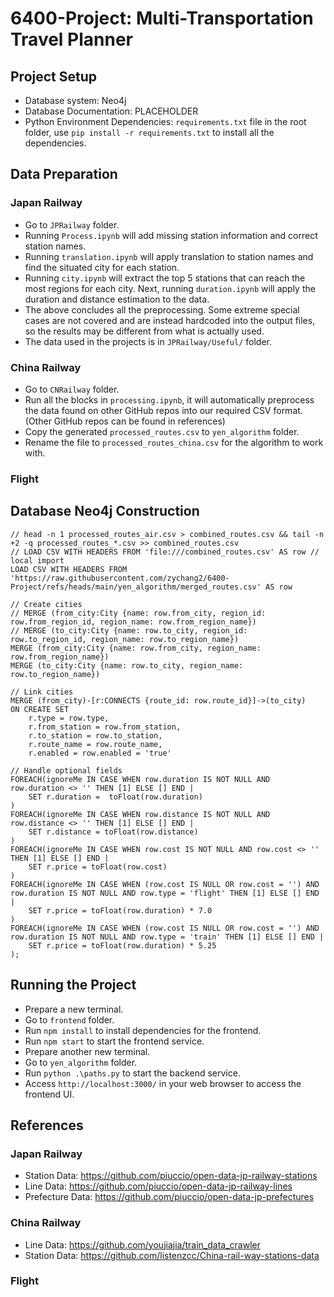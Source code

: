 # 6400-Project: Multi-Transportation Travel Planner

## Project Setup
 - Database system: Neo4j
 - Database Documentation: PLACEHOLDER
 - Python Environment Dependencies: `requirements.txt` file in the root folder, use `pip install -r requirements.txt` to install all the dependencies.

## Data Preparation

### Japan Railway
 - Go to `JPRailway` folder.
 - Running `Process.ipynb` will add missing station information and correct station names.
 - Running `translation.ipynb` will apply translation to station names and find the situated city for each station.
 - Running `city.ipynb` will extract the top 5 stations that can reach the most regions for each city. Next, running `duration.ipynb` will apply the duration and distance estimation to the data.
 - The above concludes all the preprocessing. Some extreme special cases are not covered and are instead hardcoded into the output files, so the results may be different from what is actually used.
 - The data used in the projects is in `JPRailway/Useful/` folder.
### China Railway
 - Go to `CNRailway` folder.
 - Run all the blocks in `processing.ipynb`, it will automatically preprocess the data found on other GitHub repos into our required CSV format. (Other GitHub repos can be found in references)
 - Copy the generated `processed_routes.csv` to `yen_algorithm` folder.
 - Rename the file to `processed_routes_china.csv` for the algorithm to work with.

### Flight

## Database Neo4j Construction
~~~
// head -n 1 processed_routes_air.csv > combined_routes.csv && tail -n +2 -q processed_routes_*.csv >> combined_routes.csv
// LOAD CSV WITH HEADERS FROM 'file:///combined_routes.csv' AS row // local import
LOAD CSV WITH HEADERS FROM 'https://raw.githubusercontent.com/zychang2/6400-Project/refs/heads/main/yen_algorithm/merged_routes.csv' AS row

// Create cities
// MERGE (from_city:City {name: row.from_city, region_id: row.from_region_id, region_name: row.from_region_name})
// MERGE (to_city:City {name: row.to_city, region_id: row.to_region_id, region_name: row.to_region_name})
MERGE (from_city:City {name: row.from_city, region_name: row.from_region_name})
MERGE (to_city:City {name: row.to_city, region_name: row.to_region_name})

// Link cities
MERGE (from_city)-[r:CONNECTS {route_id: row.route_id}]->(to_city)
ON CREATE SET 
    r.type = row.type,
    r.from_station = row.from_station,
    r.to_station = row.to_station,
    r.route_name = row.route_name,
    r.enabled = row.enabled = 'true'

// Handle optional fields
FOREACH(ignoreMe IN CASE WHEN row.duration IS NOT NULL AND row.duration <> '' THEN [1] ELSE [] END |
    SET r.duration =  toFloat(row.duration)
)
FOREACH(ignoreMe IN CASE WHEN row.distance IS NOT NULL AND row.distance <> '' THEN [1] ELSE [] END |
    SET r.distance = toFloat(row.distance)
)
FOREACH(ignoreMe IN CASE WHEN row.cost IS NOT NULL AND row.cost <> '' THEN [1] ELSE [] END |
    SET r.price = toFloat(row.cost)
)
FOREACH(ignoreMe IN CASE WHEN (row.cost IS NULL OR row.cost = '') AND row.duration IS NOT NULL AND row.type = 'flight' THEN [1] ELSE [] END |
    SET r.price = toFloat(row.duration) * 7.0
)
FOREACH(ignoreMe IN CASE WHEN (row.cost IS NULL OR row.cost = '') AND row.duration IS NOT NULL AND row.type = 'train' THEN [1] ELSE [] END |
    SET r.price = toFloat(row.duration) * 5.25
);
~~~

## Running the Project
 - Prepare a new terminal.
 - Go to `frontend` folder.
 - Run `npm install` to install dependencies for the frontend.
 - Run `npm start` to start the frontend service.
 - Prepare another new terminal.
 - Go to `yen_algorithm` folder.
 - Run `python .\paths.py` to start the backend service.
 - Access `http://localhost:3000/` in your web browser to access the frontend UI.

## References

### Japan Railway
 - Station Data: https://github.com/piuccio/open-data-jp-railway-stations
 - Line Data: https://github.com/piuccio/open-data-jp-railway-lines
 - Prefecture Data: https://github.com/piuccio/open-data-jp-prefectures
### China Railway
 - Line Data: https://github.com/youjiajia/train_data_crawler
 - Station Data: https://github.com/listenzcc/China-rail-way-stations-data

### Flight
